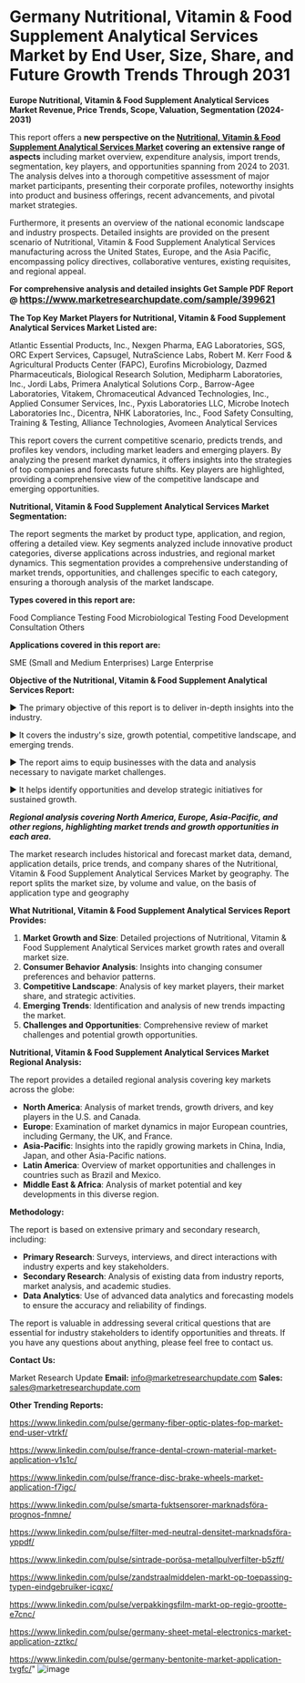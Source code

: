 # Germany Nutritional, Vitamin & Food Supplement Analytical Services Market by End User, Size, Share, and Future Growth Trends Through 2031

<strong>Europe Nutritional, Vitamin & Food Supplement Analytical Services Market Revenue, Price Trends, Scope, Valuation, Segmentation (2024-2031)</strong>

This report offers a <strong>new perspective on the <a href=https://www.marketresearchupdate.com/sample/399621>Nutritional, Vitamin & Food Supplement Analytical Services Market</a> covering an extensive range of aspects</strong> including market overview, expenditure analysis, import trends, segmentation, key players, and opportunities spanning from 2024 to 2031. The analysis delves into a thorough competitive assessment of major market participants, presenting their corporate profiles, noteworthy insights into product and business offerings, recent advancements, and pivotal market strategies.

Furthermore, it presents an overview of the national economic landscape and industry prospects. Detailed insights are provided on the present scenario of Nutritional, Vitamin & Food Supplement Analytical Services manufacturing across the United States, Europe, and the Asia Pacific, encompassing policy directives, collaborative ventures, existing requisites, and regional appeal.

<strong>For comprehensive analysis and detailed insights Get Sample PDF Report @ <a href=https://www.marketresearchupdate.com/sample/399621><font size=3 color=#0000ff>https://www.marketresearchupdate.com/sample/399621</font></a></strong>

<strong>The Top Key Market Players for Nutritional, Vitamin & Food Supplement Analytical Services Market Listed are:</strong>

Atlantic Essential Products, Inc., Nexgen Pharma, EAG Laboratories, SGS, ORC Expert Services, Capsugel, NutraScience Labs, Robert M. Kerr Food & Agricultural Products Center (FAPC), Eurofins Microbiology, Dazmed Pharmaceuticals, Biological Research Solution, Medipharm Laboratories, Inc., Jordi Labs, Primera Analytical Solutions Corp., Barrow-Agee Laboratories, Vitakem, Chromaceutical Advanced Technologies, Inc., Applied Consumer Services, Inc., Pyxis Laboratories LLC, Microbe Inotech Laboratories Inc., Dicentra, NHK Laboratories, Inc., Food Safety Consulting, Training & Testing, Alliance Technologies, Avomeen Analytical Services

This report covers the current competitive scenario, predicts trends, and profiles key vendors, including market leaders and emerging players. By analyzing the present market dynamics, it offers insights into the strategies of top companies and forecasts future shifts. Key players are highlighted, providing a comprehensive view of the competitive landscape and emerging opportunities.

<strong>Nutritional, Vitamin & Food Supplement Analytical Services Market Segmentation:</strong>

The report segments the market by product type, application, and region, offering a detailed view. Key segments analyzed include innovative product categories, diverse applications across industries, and regional market dynamics. This segmentation provides a comprehensive understanding of market trends, opportunities, and challenges specific to each category, ensuring a thorough analysis of the market landscape.

<strong>Types covered in this report are:</strong>

Food Compliance Testing
Food Microbiological Testing
Food Development Consultation
Others

<strong>Applications covered in this report are:</strong>

SME (Small and Medium Enterprises)
Large Enterprise

<strong>Objective of the Nutritional, Vitamin & Food Supplement Analytical Services Report:</strong>

▶ The primary objective of this report is to deliver in-depth insights into the industry.

▶ It covers the industry's size, growth potential, competitive landscape, and emerging trends.

▶ The report aims to equip businesses with the data and analysis necessary to navigate market challenges.

▶ It helps identify opportunities and develop strategic initiatives for sustained growth.

<strong><em>Regional analysis covering North America, Europe, Asia-Pacific, and other regions, highlighting market trends and growth opportunities in each area.</em></strong>

The market research includes historical and forecast market data, demand, application details, price trends, and company shares of the Nutritional, Vitamin & Food Supplement Analytical Services Market by geography. The report splits the market size, by volume and value, on the basis of application type and geography

<strong>What Nutritional, Vitamin & Food Supplement Analytical Services Report Provides:</strong>
<ol>
  <li><strong>Market Growth and Size</strong>: Detailed projections of Nutritional, Vitamin & Food Supplement Analytical Services market growth rates and overall market size.</li>
  <li><strong>Consumer Behavior Analysis</strong>: Insights into changing consumer preferences and behavior patterns.</li>
  <li><strong>Competitive Landscape</strong>: Analysis of key market players, their market share, and strategic activities.</li>
  <li><strong>Emerging Trends</strong>: Identification and analysis of new trends impacting the market.</li>
  <li><strong>Challenges and Opportunities</strong>: Comprehensive review of market challenges and potential growth opportunities.</li>
</ol>

<strong>Nutritional, Vitamin & Food Supplement Analytical Services Market Regional Analysis:</strong>

The report provides a detailed regional analysis covering key markets across the globe:
<ul>
  <li><strong>North America</strong>: Analysis of market trends, growth drivers, and key players in the U.S. and Canada.</li>
  <li><strong>Europe</strong>: Examination of market dynamics in major European countries, including Germany, the UK, and France.</li>
  <li><strong>Asia-Pacific</strong>: Insights into the rapidly growing markets in China, India, Japan, and other Asia-Pacific nations.</li>
  <li><strong>Latin America</strong>: Overview of market opportunities and challenges in countries such as Brazil and Mexico.</li>
  <li><strong>Middle East &amp; Africa</strong>: Analysis of market potential and key developments in this diverse region.</li>
</ul>

<strong>Methodology:</strong>

The report is based on extensive primary and secondary research, including:
<ul>
  <li><strong>Primary Research</strong>: Surveys, interviews, and direct interactions with industry experts and key stakeholders.</li>
  <li><strong>Secondary Research</strong>: Analysis of existing data from industry reports, market analysis, and academic studies.</li>
  <li><strong>Data Analytics</strong>: Use of advanced data analytics and forecasting models to ensure the accuracy and reliability of findings.</li>
</ul>
The report is valuable in addressing several critical questions that are essential for industry stakeholders to identify opportunities and threats. If you have any questions about anything, please feel free to contact us.

<strong>Contact Us:</strong>

Market Research Update
<strong>Email:</strong> info@marketresearchupdate.com
<strong>Sales:</strong> sales@marketresearchupdate.com

<strong>Other Trending Reports:</strong>

<a href=https://www.linkedin.com/pulse/germany-fiber-optic-plates-fop-market-end-user-vtrkf/>https://www.linkedin.com/pulse/germany-fiber-optic-plates-fop-market-end-user-vtrkf/</a>

<a href=https://www.linkedin.com/pulse/france-dental-crown-material-market-application-v1s1c/>https://www.linkedin.com/pulse/france-dental-crown-material-market-application-v1s1c/</a>

<a href=https://www.linkedin.com/pulse/france-disc-brake-wheels-market-application-f7igc/>https://www.linkedin.com/pulse/france-disc-brake-wheels-market-application-f7igc/</a>

<a href=https://www.linkedin.com/pulse/smarta-fuktsensorer-marknadsföra-prognos-fnmne/>https://www.linkedin.com/pulse/smarta-fuktsensorer-marknadsföra-prognos-fnmne/</a>

<a href=https://www.linkedin.com/pulse/filter-med-neutral-densitet-marknadsföra-yppdf/>https://www.linkedin.com/pulse/filter-med-neutral-densitet-marknadsföra-yppdf/</a>

<a href=https://www.linkedin.com/pulse/sintrade-porösa-metallpulverfilter-b5zff/>https://www.linkedin.com/pulse/sintrade-porösa-metallpulverfilter-b5zff/</a>

<a href=https://www.linkedin.com/pulse/zandstraalmiddelen-markt-op-toepassing-typen-eindgebruiker-icqxc/>https://www.linkedin.com/pulse/zandstraalmiddelen-markt-op-toepassing-typen-eindgebruiker-icqxc/</a>

<a href=https://www.linkedin.com/pulse/verpakkingsfilm-markt-op-regio-grootte-e7cnc/>https://www.linkedin.com/pulse/verpakkingsfilm-markt-op-regio-grootte-e7cnc/</a>

<a href=https://www.linkedin.com/pulse/germany-sheet-metal-electronics-market-application-zztkc/>https://www.linkedin.com/pulse/germany-sheet-metal-electronics-market-application-zztkc/</a>

<a href=https://www.linkedin.com/pulse/germany-bentonite-market-application-tvgfc/>https://www.linkedin.com/pulse/germany-bentonite-market-application-tvgfc/</a>"
![image](https://github.com/user-attachments/assets/b95f72ec-6c4a-4aaa-b400-08eaaace02ac)
